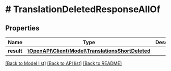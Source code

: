 # # TranslationDeletedResponseAllOf

## Properties

Name | Type | Description | Notes
------------ | ------------- | ------------- | -------------
**result** | [**\OpenAPI\Client\Model\TranslationsShortDeleted**](TranslationsShortDeleted.md) |  | [optional]

[[Back to Model list]](../../README.md#models) [[Back to API list]](../../README.md#endpoints) [[Back to README]](../../README.md)

